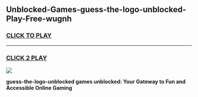 
## Unblocked-Games-guess-the-logo-unblocked-Play-Free-wugnh
<h3>
<a href="https://premium76.site?title=guess-the-logo-unblocked&ref=21A">CLICK TO PLAY</a></h3>
<hr>

<h3>
<a href="https://premium76.site?title=guess-the-logo-unblocked&ref=21A">CLICK 2 PLAY</a>
  
</h3>

<a href="https://premium76.site?title=guess-the-logo-unblocked&ref=21A"><img src="https://clearcache.store/games.png"></a>


**guess-the-logo-unblocked games unblocked: Your Gateway to Fun and Accessible Online Gaming**

